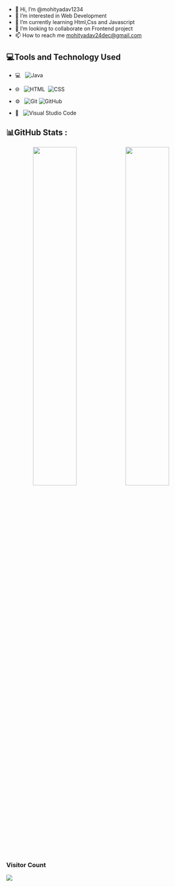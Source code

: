 - 👋 Hi, I’m @mohityadav1234
- 👀 I’m interested in Web Development
- 🌱 I’m currently learning Html,Css and Javascript
- 💞️ I’m looking to collaborate on Frontend project
- 📫 How to reach me mohityadav24dec@gmail.com

<!---
mohityadav1234/mohityadav1234 is a ✨ special ✨ repository because its `README.md` (this file) appears on your GitHub profile.
You can click the Preview link to take a look at your changes.
--->


## 💻Tools and Technology Used <br>


<!-- ## 💻Tech Stack -->

- 💻 &nbsp; ![Java](https://img.shields.io/badge/-C-333333?style=flat&logo=C&logoColor=007396)
       
- 🌐 &nbsp; ![HTML](https://img.shields.io/badge/-HTML5-333333?style=flat&logo=HTML5)
      &nbsp;![CSS](https://img.shields.io/badge/-CSS-333333?style=flat&logo=CSS3&logoColor=1572B6)
- ⚙️ &nbsp; ![Git](https://img.shields.io/badge/-Git-333333?style=flat&logo=git) ![GitHub](https://img.shields.io/badge/-GitHub-333333?style=flat&logo=github)
- 🔧 &nbsp; ![Visual Studio Code](https://img.shields.io/badge/-Visual%30Studio%30Code-333333?style=flat&logo=visual-studio-code&logoColor=007ACC) 

## 📊GitHub Stats :

<p align="center">
	<img width="48%" src="https://github-readme-stats.vercel.app/api?username=mohityadav1234&show_icons=true&theme=radical&hide_border=true=&include_all_commits=true" />
  <img width="48%" src="https://github-readme-streak-stats.herokuapp.com/?user=mohityadav1234&theme=radical&hide_border=true" /> <br>
	<!-- <img width="40%" src="https://github-readme-stats.vercel.app/api/top-langs/?username=mohityadav1234&theme=radical&hide_border=true&include_all_commits=true&count_private=true&layout=compact&langs_count=6" /> -->
</p>

<!-- ### Contribution Graph -->

<!-- <img width="100%" alt="Mohit's Activity Graph" src="https://activity-graph.herokuapp.com/graph?username=mohityadav1234&theme=xcode" /></a> -->

### Visitor Count

<img src="https://profile-counter.glitch.me/mohityadav1234/count.svg">
<br/><br/>
<!-- <img src="https://github.com/imobasshir/imobasshir/blob/main/github-metrics.svg">
<img src="https://github.com/imobasshir/imobasshir/blob/main/language.svg"> -->
<!-- 
---
[![](https://visitcount.itsvg.in/api?id=imobasshir&icon=0&color=0)](https://visitcount.itsvg.in) -->


